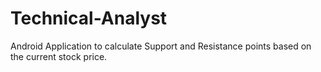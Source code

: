 # Technical-Analyst

Android Application to calculate Support and Resistance points based on the current stock price.
